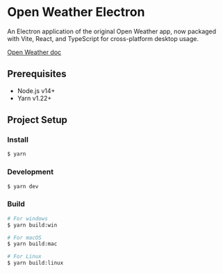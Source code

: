 # Open Weather Electron

An Electron application of the original Open Weather app, now packaged with Vite, React, and TypeScript for cross-platform desktop usage.

[Open Weather doc](https://github.com/Quillinan/OpenWeather?tab=readme-ov-file#readme)

## Prerequisites

- Node.js v14+
- Yarn v1.22+

## Project Setup

### Install

```bash
$ yarn
```

### Development

```bash
$ yarn dev
```

### Build

```bash
# For windows
$ yarn build:win

# For macOS
$ yarn build:mac

# For Linux
$ yarn build:linux
```
